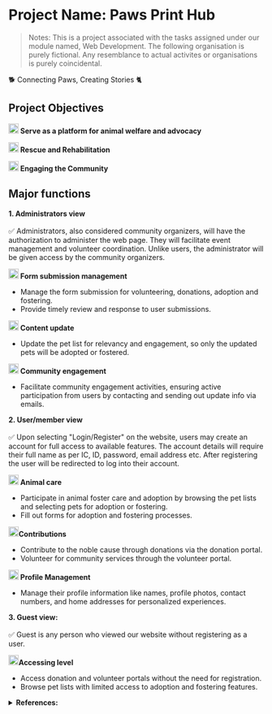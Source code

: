 # Project Name: Paws Print Hub
> Notes:
> This is a project associated with the tasks assigned under our module named, Web Development. The following organisation is purely fictional. Any resemblance to actual activites or organisations is purely coincidental.

:dog2: Connecting Paws, Creating Stories :cat2:


## Project Objectives
**<img src= "https://github.com/Stereochromyy/PawsPrintHub/assets/154343987/9ed161a2-da3e-4250-b5d5-4bf6c8b5abfa" height= 20px width = 20px>  </img> Serve as a platform for animal welfare and advocacy**

**<img src= "https://github.com/Stereochromyy/PawsPrintHub/assets/154343987/d93a7748-607e-46bb-82cd-10992fcb888f" height= 20px width = 20px> </img>	Rescue and Rehabilitation**

**<img src= "https://github.com/Stereochromyy/PawsPrintHub/assets/154343987/76bf9a0d-e3e8-48d0-9dfb-05bf7c8f8ccb" height = 20px width = 20px> </img>	Engaging the Community**

## Major functions
  **1.	Administrators view** <br><br>
:white_check_mark: Administrators, also considered community organizers, will have the authorization to administer the web page. They will facilitate event management and volunteer coordination. Unlike users, the administrator will be given access by the community organizers.

**<img src="https://github.com/Stereochromyy/PawsPrintHub/assets/154343987/1009fd77-9941-4f19-bd75-ff2f4a1b9619" height="20px" width="20px"> Form submission management**
-	Manage the form submission for volunteering, donations, adoption and fostering.
-	Provide timely review and response to user submissions.

**<img src="https://github.com/Stereochromyy/PawsPrintHub/assets/154343987/88494e3c-6dc6-4ecb-aff7-68826f621660" height="20px" width="20px">	Content update**
-	Update the pet list for relevancy and engagement, so only the updated pets will be adopted or fostered.

**<img src="https://github.com/Stereochromyy/PawsPrintHub/assets/154343987/7726e508-8d5b-496c-ad35-d29d4d7098e2" height="20px" width="20px">	Community engagement**
-	Facilitate community engagement activities, ensuring active participation from users by contacting and sending out update info via emails.

  **2.	User/member view** <br><br>
:white_check_mark: Upon selecting "Login/Register" on the website, users may create an account for full access to available features. The account details will require their full name as per IC, ID, password, email address etc. After registering the user will be redirected to log into their account.   
 
**<img src="https://github.com/Stereochromyy/PawsPrintHub/assets/154343987/232d2503-431a-4f2d-9931-c577a31b1185" height="20px" width="20px">	Animal care**
-	Participate in animal foster care and adoption by browsing the pet lists and selecting pets for adoption or fostering.
-	Fill out forms for adoption and fostering processes.

**<img src="https://github.com/Stereochromyy/PawsPrintHub/assets/154343987/e17e0318-4dfb-49eb-9619-43bc6137001d" height="20px" width="20px">Contributions**
-	Contribute to the noble cause through donations via the donation portal.
-	Volunteer for community services through the volunteer portal.

**<img src="https://github.com/Stereochromyy/PawsPrintHub/assets/154343987/e054c3d6-a527-4dea-8d39-cc8978ff23e6" height="20px" width="20px">	Profile Management**
-	Manage their profile information like names, profile photos, contact numbers, and home addresses for personalized experiences.

  **3.	Guest view:** <br><br>
:white_check_mark: Guest is any person who viewed our website without registering as a user. 

**<img src="https://github.com/Stereochromyy/PawsPrintHub/assets/154343987/b27c5762-407b-49d4-ac59-edcd6d24d1b1" height="20px" width="20px">Accessing level**
-	Access donation and volunteer portals without the need for registration.
-	Browse pet lists with limited access to adoption and fostering features.

<details>
<summary><b>References:</b></summary>

_basename. (2024). The PHP Group. https://www.php.net/manual/en/function.basename.php <br>
How to hash passwords in PHP The complete step-by-step tutorial. (2024, February 8). Alexwebdevelop. https://alexwebdevelop.com/php-password-hashing/ <br>
PHP 8.1: $_FILES: New full_path value for directory-uploads. (2024). PHP.Watch. https://php.watch/versions/8.1/$_FILES-full-path#:~:text=%24_FILES%20is%20a%20PHP,in%20the%20current%20HTTP%20request. <br>
session_status. (2024). THE PHP GROUP. https://www.php.net/manual/en/function.session-status.php <br>
w3schools. (2024a). HTML <input> pattern Attribute. W3schools. https://www.w3schools.com/tags/att_input_pattern.asp <br>
w3schools. (2024b). PHP Conditional Assignment Operators. W3schools. https://www.w3schools.com/php/php_operators.asp <br>
w3schools. (2024c). PHP File Upload. W3schools. https://www.w3schools.com/php/php_file_upload.asp <br>
w3schools. (2024d). PHP Form Validation. W3schools. https://www.w3schools.com/php/php_form_validation.asp_ <br>

</details>
